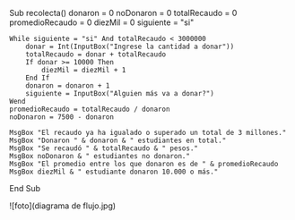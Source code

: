 Sub recolecta()
    donaron = 0
    noDonaron = 0
    totalRecaudo = 0
    promedioRecaudo = 0
    diezMil = 0
    siguiente = "si"

    While siguiente = "si" And totalRecaudo < 3000000
        donar = Int(InputBox("Ingrese la cantidad a donar"))
        totalRecaudo = donar + totalRecaudo
        If donar >= 10000 Then
            diezMil = diezMil + 1
        End If
        donaron = donaron + 1
        siguiente = InputBox("Alguien más va a donar?")
    Wend
    promedioRecaudo = totalRecaudo / donaron
    noDonaron = 7500 - donaron
    
    MsgBox "El recaudo ya ha igualado o superado un total de 3 millones."
    MsgBox "Donaron " & donaron & " estudiantes en total."
    MsgBox "Se recaudó " & totalRecaudo & " pesos."
    MsgBox noDonaron & " estudiantes no donaron."
    MsgBox "El promedio entre los que donaron es de " & promedioRecaudo
    MsgBox diezMil & " estudiante donaron 10.000 o más."

End Sub

![foto](diagrama de flujo.jpg)
